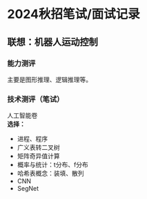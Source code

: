 # 2024秋招笔试/面试记录
## 联想：机器人运动控制
### 能力测评
主要是图形推理、逻辑推理等。
### 技术测评（笔试）
人工智能卷  
**选择：**
+ 进程、程序
+ 广义表转二叉树
+ 矩阵奇异值计算
+ 概率与统计：t分布、f分布
+ 哈希表概念：装填、散列
+ CNN
+ SegNet